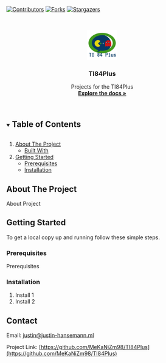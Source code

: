 [![Contributors][contributors-shield]][contributors-url]
[![Forks][forks-shield]][forks-url]
[![Stargazers][stars-shield]][stars-url]




<!-- PROJECT LOGO -->
<br />
<p align="center">
  <a href="https://github.com/MeKaNiZm98/TI84Plus">
    <img src="images/logo.png" alt="Logo" width="80" height="80">
  </a>

  <h3 align="center">TI84Plus</h3>

  <p align="center">
    Projects for the TI84Plus
    <br />
    <a href="https://github.com/MeKaNiZm98/TI84Plus"><strong>Explore the docs »</strong></a>
    <br />
    <br />
  </p>
</p>



<!-- TABLE OF CONTENTS -->
<details open="open">
  <summary><h2 style="display: inline-block">Table of Contents</h2></summary>
  <ol>
    <li>
      <a href="#about-the-project">About The Project</a>
      <ul>
        <li><a href="#built-with">Built With</a></li>
      </ul>
    </li>
    <li>
      <a href="#getting-started">Getting Started</a>
      <ul>
        <li><a href="#prerequisites">Prerequisites</a></li>
        <li><a href="#installation">Installation</a></li>
      </ul>
    </li>
  </ol>
</details>



<!-- ABOUT THE PROJECT -->
## About The Project

About Project


<!-- GETTING STARTED -->
## Getting Started

To get a local copy up and running follow these simple steps.

### Prerequisites

Prerequisites

### Installation

1. Install 1
2. Install 2


<!-- CONTACT -->
## Contact

Email: justin@justin-hansemann.ml

Project Link: [https://github.com/MeKaNiZm98/TI84Plus](https://github.com/MeKaNiZm98/TI84Plus)


<!-- MARKDOWN LINKS & IMAGES -->
<!-- https://www.markdownguide.org/basic-syntax/#reference-style-links -->
[contributors-shield]: https://img.shields.io/github/contributors/MeKaNiZm98/repo.svg?style=for-the-badge
[contributors-url]: https://github.com/MeKaNiZm98/repo/graphs/contributors
[forks-shield]: https://img.shields.io/github/forks/MeKaNiZm98/repo.svg?style=for-the-badge
[forks-url]: https://github.com/MeKaNiZm98/repo/network/members
[stars-shield]: https://img.shields.io/github/stars/MeKaNiZm98/repo.svg?style=for-the-badge
[stars-url]: https://github.com/MeKaNiZm98/repo/stargazers


